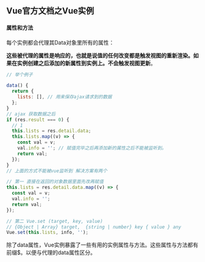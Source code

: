 ## Vue官方文档之Vue实例

#### 属性和方法
每个实例都会代理其Data对象里所有的属性：

**这些被代理的属性是响应的，也就是说值的任何改变都是触发视图的重新渲染。如果在实例创建之后添加的新属性到实例上。不会触发视图更新**。

```javascript
// 举个例子

data() {
  return {
    lists: [], // 用来保存ajax请求到的数据
  };
}
// ajax 获取数据之后
if (res.result === 0) {
  // 1
  this.lists = res.detail.data;
  this.lists.map((v) => {
    const val = v;
    val.info = ''; // 赋值完毕之后再添加新的属性之后不能被监听到。
    return val;
  });
}
// 上面的方式不能被vue监听到 解决方案有两个

// 第一 直接在返回的对象数据里面先改再赋值
this.lists = res.detail.data.map((v) => {
  const val = v;
  val.info = '';
  return val;
});

// 第二 Vue.set (target, key, value)
// {Object | Array} target,  {string | number} key { value } any
Vue.set(this.lists, info, '');

```

除了data属性，Vue实例暴露了一些有用的实例属性与方法。这些属性与方法都有前缀$。以便与代理的data属性区分。


